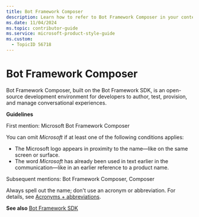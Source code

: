 ```yaml
---
title: Bot Framework Composer
description: Learn how to refer to Bot Framework Composer in your content.
ms.date: 11/04/2024
ms.topic: contributor-guide
ms.service: microsoft-product-style-guide
ms.custom:
  - TopicID 56718
---
```



# Bot Framework Composer

Bot Framework Composer, built on the Bot Framework SDK, is an open-source development environment for developers to author, test, provision, and manage conversational experiences.

**Guidelines**

First mention: Microsoft Bot Framework Composer

You can omit *Microsoft* if at least one of the following conditions applies:

- The Microsoft logo appears in proximity to the name—like on the same screen or surface.
- The word *Microsoft* has already been used in text earlier in the communication—like in an earlier reference to a product name.

Subsequent mentions: Bot Framework Composer, Composer

Always spell out the name; don't use an acronym or abbreviation. For details, see [Acronyms + abbreviations](~\acronyms-and-abbreviations.md).

**See also** [Bot Framework SDK](~\a_z_names_terms\b\bot-framework-sdk.md)



